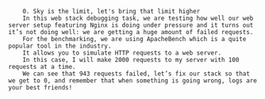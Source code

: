 		0. Sky is the limit, let's bring that limit higher
		In this web stack debugging task, we are testing how well our web server setup featuring Nginx is doing under pressure and it turns out it’s not doing well: we are getting a huge amount of failed requests.
		For the benchmarking, we are using ApacheBench which is a quite popular tool in the industry. 
		It allows you to simulate HTTP requests to a web server. 
		In this case, I will make 2000 requests to my server with 100 requests at a time. 
		We can see that 943 requests failed, let’s fix our stack so that we get to 0, and remember that when something is going wrong, logs are your best friends!
